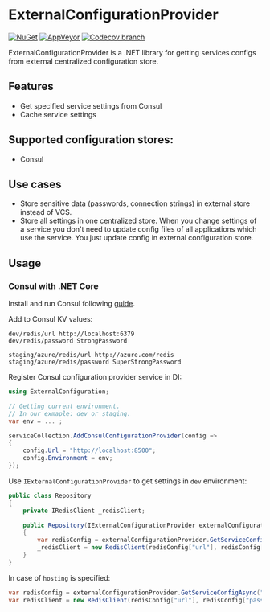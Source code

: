 # ExternalConfigurationProvider

[![NuGet](https://img.shields.io/nuget/v/ExternalConfigurationProvider.svg)](https://www.nuget.org/packages/ExternalConfigurationProvider)
[![AppVeyor](https://img.shields.io/appveyor/ci/aidmsu/ExternalConfigurationProvider/master.svg?label=appveyor)](https://ci.appveyor.com/project/aidmsu/ExternalConfigurationProvider/branch/master)
[![Codecov branch](https://img.shields.io/codecov/c/github/aidmsu/ExternalConfigurationProvider/master.svg)](https://codecov.io/gh/aidmsu/ExternalConfigurationProvider)

ExternalConfigurationProvider is a .NET library for getting services configs from external centralized configuration store.

## Features

* Get specified service settings from Consul
* Cache service settings

## Supported configuration stores:

* Consul

## Use cases
 
* Store sensitive data (passwords, connection strings) in external store instead of VCS. 
* Store all settings in one centralized store. When you change settings of a service you don't need to update config files of all applications which use the service. You just update config in external configuration store.

## Usage

### Consul with .NET Core

Install and run Consul following [guide](https://www.consul.io/docs/install/index.html).

Add to Consul KV values:

```
dev/redis/url http://localhost:6379
dev/redis/password StrongPassword

staging/azure/redis/url http://azure.com/redis
staging/azure/redis/password SuperStrongPassword
```

Register Consul configuration provider service in DI:

```csharp
using ExternalConfiguration;

// Getting current environment.
// In our exmaple: dev or staging.
var env = ... ;

serviceCollection.AddConsulConfigurationProvider(config =>
{
    config.Url = "http://localhost:8500";
    config.Environment = env;
});	
```

Use `IExternalConfigurationProvider` to get settings in `dev` environment:

```csharp
public class Repository
{
	private IRedisClient _redisClient;

	public Repository(IExternalConfigurationProvider externalConfigurationProvider)
	{
		var redisConfig = externalConfigurationProvider.GetServiceConfigAsync("redis");
		_redisClient = new RedisClient(redisConfig["url"], redisConfig["password"]); // http://localhost:6379 StrongPassword
	}
}
```

In case of `hosting` is specified:

```csharp
var redisConfig = externalConfigurationProvider.GetServiceConfigAsync("redis", "azure");
var redisClient = new RedisClient(redisConfig["url"], redisConfig["password"]); // http://azure.com/redis SuperStrongPassword
```

